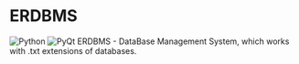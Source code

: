 # ERDBMS
![Python](https://img.shields.io/badge/Python-3.x-blue)
![PyQt](https://img.shields.io/badge/PyQt-5.x-red)
ERDBMS - DataBase Management System, which works with .txt extensions of databases.
